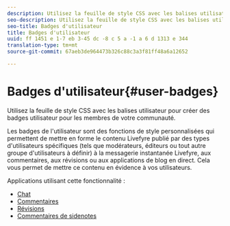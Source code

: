 ```yaml
---
description: Utilisez la feuille de style CSS avec les balises utilisateur pour créer des badges utilisateur pour les membres de votre communauté.
seo-description: Utilisez la feuille de style CSS avec les balises utilisateur pour créer des badges utilisateur pour les membres de votre communauté.
seo-title: Badges d'utilisateur
title: Badges d'utilisateur
uuid: ff 1451 e 1-7 eb 3-45 dc -8 c 5 a -1 a 6 d 1313 e 344
translation-type: tm+mt
source-git-commit: 67aeb3de964473b326c88c3a3f81ff48a6a12652

---
```



# Badges d&#39;utilisateur{#user-badges}

Utilisez la feuille de style CSS avec les balises utilisateur pour créer des badges utilisateur pour les membres de votre communauté.

Les badges de l&#39;utilisateur sont des fonctions de style personnalisées qui permettent de mettre en forme le contenu Livefyre publié par des types d&#39;utilisateurs spécifiques (tels que modérateurs, éditeurs ou tout autre groupe d&#39;utilisateurs à définir) à la messagerie instantanée Livefyre, aux commentaires, aux révisions ou aux applications de blog en direct. Cela vous permet de mettre ce contenu en évidence à vos utilisateurs.

Applications utilisant cette fonctionnalité :

* [Chat](../../c-about-apps/c-chat-app/c-chat-app.md#c_chat_app)
* [Commentaires](/help/using/c-about-apps/c-comments/c-comments.md)
* [Révisions](../../c-about-apps/c-reviews-app/c-reviews-app.md#c_reviews_app)
* [Commentaires de sidenotes](../../c-about-apps/c-sidenotes-app/c-sidenotes-app.md#c_sidenotes_app)

